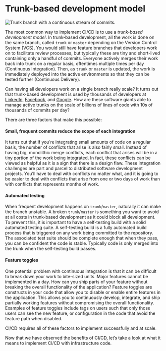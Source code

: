 # Trunk-based development model

![Trunk branch with a continuous stream of commits.](/img/guides/pipelines/production-grade-ci-cd-setup-for-apps-and-infrastructure-code/trunk.png)

The most common way to implement CI/CD is to use a _trunk-based development model_. In trunk-based development, all the
work is done on the same branch, called `trunk` or `master` depending on the Version Control System (VCS). You would
still have feature branches that developers work on to facilitate review processes, but typically these are tiny and
short-lived containing only a handful of commits. Everyone actively merges their work back into trunk on a regular
basis, oftentimes multiple times per day (Continuous Integration). Then, as `trunk` or `master` is updated, the work is
immediately deployed into the active environments so that they can be tested further (Continuous Delivery).

Can having all developers work on a single branch really scale? It turns out that trunk-based development is used by
thousands of developers at [LinkedIn](https://www.wired.com/2013/04/linkedin-software-revolution/),
[Facebook](https://paulhammant.com/2013/03/13/facebook-tbd-take-2/), and
[Google](https://www.youtube.com/watch?v=W71BTkUbdqE). How are these software giants able to manage active trunks on the
scale of billions of lines of code with 10s of thousands of commits per day?

There are three factors that make this possible:

<div className="dlist">

#### Small, frequent commits reduce the scope of each integration

It turns out that if you’re integrating small amounts of code on a regular basis, the number of conflicts that arise is
also fairly small. Instead of having big, monolithic merge conflicts, each conflict that arises will be in a tiny
portion of the work being integrated. In fact, these conflicts can be viewed as helpful as it is a sign that there is
a design flaw. These integration challenges are part and parcel to distributed software development projects. You’ll
have to deal with conflicts no matter what, and it is going to be easier to deal with conflicts that arise from one or
two days of work than with conflicts that represents months of work.

#### Automated testing

When frequent development happens on `trunk`/`master`, naturally it can make the branch unstable. A broken
`trunk`/`master` is something you want to avoid at all costs in trunk-based development as it could block all
development. To prevent this, it is important to have a self-testing build with a solid automated testing suite. A
self-testing build is a fully automated build process that is triggered on any work being committed to the repository.
The associated test suite should be complete enough that when they pass, you can be confident the code is stable.
Typically code is only merged into the trunk when the self-testing build passes.

#### Feature toggles

One potential problem with continuous integration is that it can be difficult to break down your work to bite-sized
units. Major features cannot be implemented in a day. How can you ship parts of your feature without breaking the
overall functionality of the application? Feature toggles are constructs in your code that allow you to disable or
enable entire features in the application. This allows you to continuously develop, integrate, and ship partially
working features without compromising the overall functionality. Examples of feature toggles include tags on
users such that only those users can see the new feature, or configuration in the code that avoid the feature path
when disabled.

</div>

CI/CD requires all of these factors to implement successfully and at scale.

Now that we have observed the benefits of CI/CD, let’s take a look at what it means to implement CI/CD with
infrastructure code.


<!-- ##DOCS-SOURCER-START
{"sourcePlugin":"Local File Copier","hash":"911102040d8c7239b53f2068d5b9dc46"}
##DOCS-SOURCER-END -->
